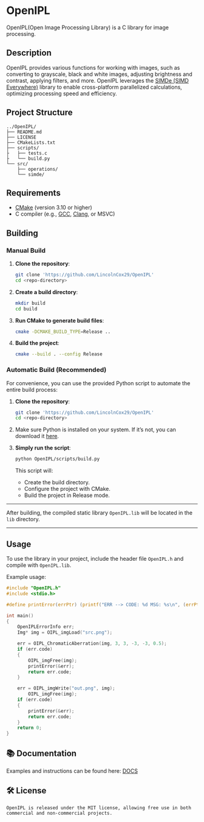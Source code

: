 # OpenIPL

OpenIPL(Open Image Processing Library) is a C library for image processing.

## Description

OpenIPL provides various functions for working with images, such as converting to grayscale, black and white images, adjusting brightness and contrast, applying filters, and more.
OpenIPL leverages the [SIMDe (SIMD Everywhere)](https://github.com/simd-everywhere/simde?ysclid=m2swyts7k7237665902) library to enable cross-platform parallelized calculations, optimizing processing speed and efficiency.

## Project Structure

```
../OpenIPL/
├── README.md
├── LICENSE
├── CMakeLists.txt
├── scripts/
├   ├── tests.c
├   └── build.py
└── src/
    ├── operations/
    └── simde/
```

## Requirements

- [CMake](https://cmake.org/download/) (version 3.10 or higher)
- C compiler (e.g., [GCC](https://gcc.gnu.org/releases.html), [Clang](https://releases.llvm.org/), or MSVC)

## Building

### Manual Build

1. **Clone the repository**:

   ```bash
   git clone 'https://github.com/LincolnCox29/OpenIPL'
   cd <repo-directory>
   ```

2. **Create a build directory**:

   ```bash
   mkdir build
   cd build
   ```

3. **Run CMake to generate build files**:

   ```bash
   cmake -DCMAKE_BUILD_TYPE=Release ..
   ```

4. **Build the project**:

   ```bash
   cmake --build . --config Release
   ```

### Automatic Build (Recommended)

For convenience, you can use the provided Python script to automate the entire build process:

1. **Clone the repository**:

   ```bash
   git clone 'https://github.com/LincolnCox29/OpenIPL'
   cd <repo-directory>
   ```

2. Make sure Python is installed on your system. If it’s not, you can download it [here](https://www.python.org/).

3. **Simply run the script**:

   ```bash
   python OpenIPL/scripts/build.py
   ```

   This script will:
   - Create the build directory.
   - Configure the project with CMake.
   - Build the project in Release mode.

---

After building, the compiled static library `OpenIPL.lib` will be located in the `lib` directory.

---

## Usage

To use the library in your project, include the header file `OpenIPL.h` and compile with `OpenIPL.lib`.

Example usage:

```c
#include "OpenIPL.h"
#include <stdio.h>

#define printError(errPtr) (printf("ERR --> CODE: %d MSG: %s\n", (errPtr)->code, (errPtr)->message))

int main()
{
	OpenIPLErrorInfo err;
	Img* img = OIPL_imgLoad("src.png");

	err = OIPL_ChromaticAberration(img, 3, 3, -3, -3, 0.5);
	if (err.code)
	{
		OIPL_imgFree(img);
		printError(&err);
		return err.code;
	}

	err = OIPL_imgWrite("out.png", img);
        OIPL_imgFree(img);
	if (err.code)
	{
		printError(&err);
		return err.code;
	}
	return 0;
}
```

## 📚 Documentation

Examples and instructions can be found here: [DOCS](https://github.com/LincolnCox29/OpenIPL/blob/master/DOCS.md)

## 🛠 License
```
OpenIPL is released under the MIT license, allowing free use in both commercial and non-commercial projects.
```
